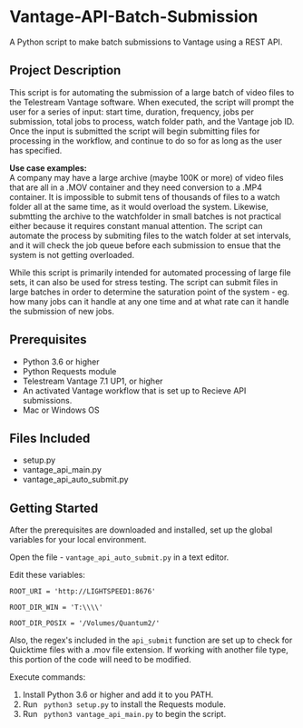 # Vantage-API-Batch-Submission

A Python script to make batch submissions to Vantage using a REST API. 


## Project Description 

This script is for automating the submission of a large batch of video files to the Telestream Vantage software. When executed, the script will prompt the user for a series of input: start time, duration, frequency, jobs per submission, total jobs to process, watch folder path, and
the Vantage job ID. Once the input is submitted the script will begin
submitting files for processing in the workflow, and continue to
do so for as long as the user has specified. 

**Use case examples:** <br>
A company may have a large archive (maybe 100K or more) of video files that are all in a .MOV container and they need conversion to a .MP4 container. It is impossible to submit tens of thousands of files to a watch folder all at the same time, as it would overload the system. Likewise, submtting the archive to the watchfolder in small batches is not practical either because it requires constant manual attention. The script can automate the process  by submiting files to the watch folder at set intervals, and it will check the job queue before each submission to ensue that the system is not getting overloaded. 

While this script is primarily intended for automated processing of large file sets, it can also be used for stress testing. The script can submit files in large batches in order to determine the saturation point of the system - eg. how many jobs can it handle at any one time and at what rate can it handle the submission of new jobs. 


## Prerequisites 

* Python 3.6 or higher
* Python Requests module
* Telestream Vantage 7.1 UP1, or higher
* An activated Vantage workflow that is set up to Recieve API submissions. 
* Mac or Windows OS


## Files Included

* setup.py
* vantage\_api\_main.py
* vantage\_api\_auto_submit.py


## Getting Started

After the prerequisites are downloaded and installed, set up
the global variables for your local environment. 

Open the file - `vantage_api_auto_submit.py` in a text editor. 

Edit these variables: 

`ROOT_URI = 'http://LIGHTSPEED1:8676'`

`ROOT_DIR_WIN = 'T:\\\\'`

`ROOT_DIR_POSIX = '/Volumes/Quantum2/'`

Also, the regex's included in the `api_submit` function are set up
to check for Quicktime files with a .mov file extension. If working
with another file type, this portion of the code will need to be modified. 

Execute commands: 

1. Install Python 3.6 or higher and add it to you PATH.
2. Run ` python3 setup.py` to install the Requests module. 
3. Run ` python3 vantage_api_main.py` to begin the script.  
